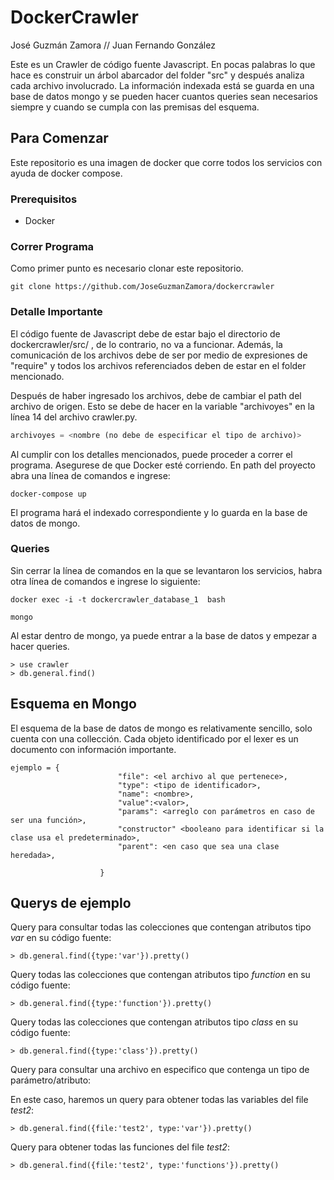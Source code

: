 # DockerCrawler

José Guzmán Zamora // 
Juan Fernando González

Este es un Crawler de código fuente Javascript. En pocas palabras lo que hace es construir un árbol abarcador del folder "src" y después analiza cada archivo involucrado. La información indexada está se guarda en una base de datos mongo y se pueden hacer cuantos queries sean necesarios siempre y cuando se cumpla con las premisas del esquema. 

## Para Comenzar
Este repositorio es una imagen de docker que corre todos los servicios con ayuda de docker compose. 

### Prerequisitos
* Docker

### Correr Programa
Como primer punto es necesario clonar este repositorio.
```
git clone https://github.com/JoseGuzmanZamora/dockercrawler
```

### Detalle Importante
El código fuente de Javascript debe de estar bajo el directorio de dockercrawler/src/ , de lo contrario, no va a funcionar. Además, la comunicación de los archivos debe de ser por medio de expresiones de "require" y todos los archivos referenciados deben de estar en el folder mencionado. 

Después de haber ingresado los archivos, debe de cambiar el path del archivo de origen. Esto se debe de hacer en la variable "archivoyes" en la línea 14 del archivo crawler.py.
```python
archivoyes = <nombre (no debe de especificar el tipo de archivo)>
```

Al cumplir con los detalles mencionados, puede proceder a correr el programa. 
Asegurese de que Docker esté corriendo. En path del proyecto abra una línea de comandos e ingrese:
```
docker-compose up
```

El programa hará el indexado correspondiente y lo guarda en la base de datos de mongo. 

### Queries 
Sin cerrar la línea de comandos en la que se levantaron los servicios, habra otra línea de comandos e ingrese lo siguiente:
```
docker exec -i -t dockercrawler_database_1  bash

mongo
```
Al estar dentro de mongo, ya puede entrar a la base de datos y empezar a hacer queries. 
```
> use crawler 
> db.general.find()
```

## Esquema en Mongo 
El esquema de la base de datos de mongo es relativamente sencillo, solo cuenta con una collección. Cada objeto identificado por el lexer es un documento con información importante. 
```
ejemplo = {
                        "file": <el archivo al que pertenece>,
                        "type": <tipo de identificador>,
                        "name": <nombre>,
                        "value":<valor>,
                        "params": <arreglo con parámetros en caso de ser una función>,
                        "constructor" <booleano para identificar si la clase usa el predeterminado>,
                        "parent": <en caso que sea una clase heredada>,
                        
                    }
```

## Querys de ejemplo

Query para consultar todas las colecciones que contengan atributos tipo *var* en su código fuente:
```CMD
> db.general.find({type:'var'}).pretty()
```

Query todas las colecciones que contengan atributos tipo *function* en su código fuente:
```CMD
> db.general.find({type:'function'}).pretty()
```

Query todas las colecciones que contengan atributos tipo *class* en su código fuente:
```CMD
> db.general.find({type:'class'}).pretty()
```

Query para consultar una archivo en especifico que contenga un tipo de parámetro/atributo:

En este caso, haremos un query para obtener todas las variables del file *test2*:
```CMD
> db.general.find({file:'test2', type:'var'}).pretty()
```
Query para obtener todas las funciones del file *test2*:
```CMD
> db.general.find({file:'test2', type:'functions'}).pretty()

